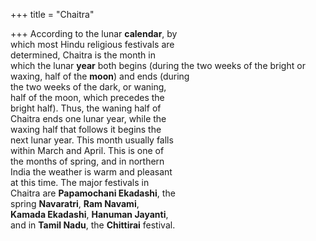 +++
title = "Chaitra"

+++
According to the lunar **calendar**, by  
which most Hindu religious festivals are  
determined, Chaitra is the month in  
which the lunar **year** both begins (during the two weeks of the bright or waxing, half of the **moon**) and ends (during  
the two weeks of the dark, or waning,  
half of the moon, which precedes the  
bright half). Thus, the waning half of  
Chaitra ends one lunar year, while the  
waxing half that follows it begins the  
next lunar year. This month usually falls  
within March and April. This is one of  
the months of spring, and in northern  
India the weather is warm and pleasant  
at this time. The major festivals in  
Chaitra are **Papamochani Ekadashi**, the  
spring **Navaratri**, **Ram Navami**,  
**Kamada Ekadashi**, **Hanuman Jayanti**,  
and in **Tamil Nadu**, the **Chittirai** festival.